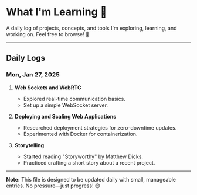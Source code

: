 # What I'm Learning 🚀

A daily log of projects, concepts, and tools I'm exploring, learning, and working on. Feel free to browse! 🫡

---

## **Daily Logs**

### **Mon, Jan 27, 2025**
1. **Web Sockets and WebRTC**  
   - Explored real-time communication basics.  
   - Set up a simple WebSocket server.  

2. **Deploying and Scaling Web Applications**  
   - Researched deployment strategies for zero-downtime updates.  
   - Experimented with Docker for containerization.  

3. **Storytelling**  
   - Started reading "Storyworthy" by Matthew Dicks.  
   - Practiced crafting a short story about a recent project.  

---

**Note:** This file is designed to be updated daily with small, manageable entries. No pressure—just progress! 😊
